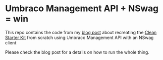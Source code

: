 # Umbraco Management API + NSwag = win

This repo contains the code from my [blog post](https://kjac.dev/posts/management-api-plus-nswag-equals-win/) about recreating the [Clean Starter Kit](https://github.com/prjseal/Clean) from scratch using Umbraco Management API with an NSwag client

Please check the blog post for a details on how to run the whole thing.
